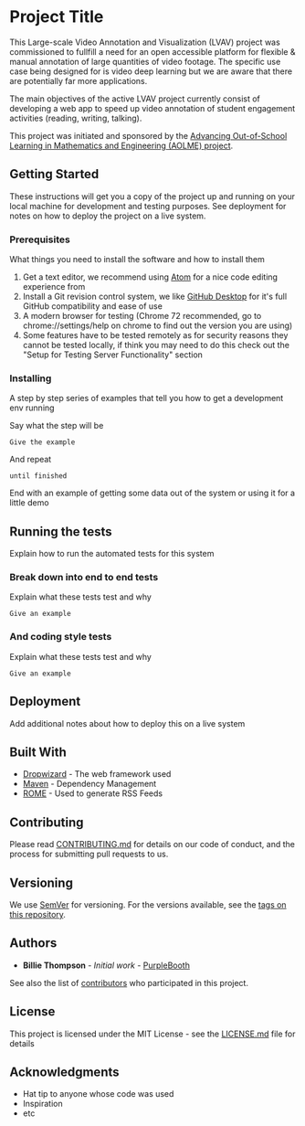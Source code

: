 # Project Title

This Large-scale Video Annotation and Visualization (LVAV) project was commissioned to fullfill a need for an open accessible platform for flexible & manual annotation of large quantities of video footage. The specific use case being designed for is video deep learning but we are aware that there are potentially far more applications. 

The main objectives of the active LVAV project currently consist of developing a web app to speed up video annotation of student engagement activities (reading, writing, talking).

This project was initiated and sponsored by the [Advancing Out-of-School Learning in Mathematics and Engineering (AOLME) project](https://aolme.unm.edu/).

## Getting Started

These instructions will get you a copy of the project up and running on your local machine for development and testing purposes. See deployment for notes on how to deploy the project on a live system.

### Prerequisites

What things you need to install the software and how to install them

1) Get a text editor, we recommend using [Atom](https://atom.io/) for a nice code editing experience from 
2) Install a Git revision control system, we like [GitHub Desktop](https://desktop.github.com/) for it's full GitHub compatibility and ease of use
3) A modern browser for testing (Chrome 72 recommended, go to chrome://settings/help on chrome to find out the version you are using)
4) Some features have to be tested remotely as for security reasons they cannot be tested locally, if think you may need to do this check out the "Setup for Testing Server Functionality" section

### Installing

A step by step series of examples that tell you how to get a development env running

Say what the step will be

```
Give the example
```

And repeat

```
until finished
```

End with an example of getting some data out of the system or using it for a little demo

## Running the tests

Explain how to run the automated tests for this system

### Break down into end to end tests

Explain what these tests test and why

```
Give an example
```

### And coding style tests

Explain what these tests test and why

```
Give an example
```

## Deployment

Add additional notes about how to deploy this on a live system

## Built With

* [Dropwizard](http://www.dropwizard.io/1.0.2/docs/) - The web framework used
* [Maven](https://maven.apache.org/) - Dependency Management
* [ROME](https://rometools.github.io/rome/) - Used to generate RSS Feeds

## Contributing

Please read [CONTRIBUTING.md](https://gist.github.com/PurpleBooth/b24679402957c63ec426) for details on our code of conduct, and the process for submitting pull requests to us.

## Versioning

We use [SemVer](http://semver.org/) for versioning. For the versions available, see the [tags on this repository](https://github.com/your/project/tags). 

## Authors

* **Billie Thompson** - *Initial work* - [PurpleBooth](https://github.com/PurpleBooth)

See also the list of [contributors](https://github.com/your/project/contributors) who participated in this project.

## License

This project is licensed under the MIT License - see the [LICENSE.md](LICENSE.md) file for details

## Acknowledgments

* Hat tip to anyone whose code was used
* Inspiration
* etc
